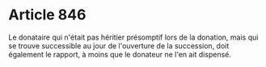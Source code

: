 # Article 846

Le donataire qui n'était pas héritier présomptif lors de la donation, mais qui se trouve successible au jour de l'ouverture de la succession, doit également le rapport, à moins que le donateur ne l'en ait dispensé.
